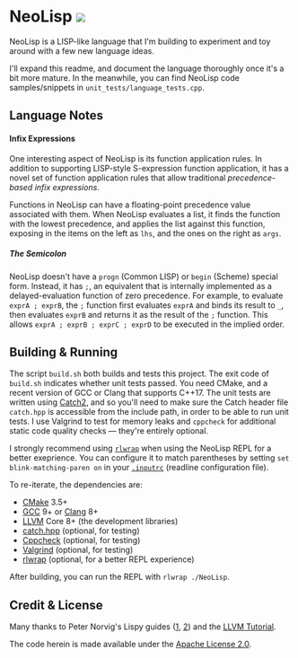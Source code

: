 NeoLisp [![](https://travis-ci.org/arjun-menon/NeoLisp.svg?branch=master)](https://travis-ci.org/arjun-menon/NeoLisp)
=======

NeoLisp is a LISP-like language that I'm building to experiment
and toy around with a few new language ideas.

I'll expand this readme, and document the language thoroughly
once it's a bit more mature. In the meanwhile, you can find
NeoLisp code samples/snippets in `unit_tests/language_tests.cpp`.

## Language Notes

#### Infix Expressions

One interesting aspect of NeoLisp is its function application rules.
In addition to supporting LISP-style S-expression function application,
it has a novel set of function application rules that allow traditional
*precedence-based infix expressions*.

Functions in NeoLisp can have a floating-point precedence value
associated with them. When NeoLisp evaluates a list, it finds the
function with the lowest precedence, and applies the list against
this function, exposing in the items on the left as `lhs`, and the
ones on the right as `args`.

##### The Semicolon

NeoLisp doesn't have a `progn` (Common LISP) or `begin` (Scheme) special form.
Instead, it has `;`, an equivalent that is internally implemented as a
delayed-evaluation function of zero precedence. For example, to evaluate
`exprA ; exprB`, the `;` function first evaluates `exprA` and binds its
result to `_`, then evaluates `exprB` and returns it as the result
of the `;` function. This allows `exprA ; exprB ; exprC ; exprD` to
be executed in the implied order.

## Building & Running

The script `build.sh` both builds and tests this project. The exit code of
`build.sh` indicates whether unit tests passed.
You need CMake, and a recent version of GCC or Clang that supports C++17.
The unit tests are written using [Catch2](https://github.com/catchorg/Catch2),
and so you'll need to make sure the Catch header file `catch.hpp` is accessible
from the include path, in order to be able to run unit tests.
I use Valgrind to test for memory leaks and `cppcheck` for additional
static code quality checks — they're entirely optional.

I strongly recommend using [`rlwrap`](https://github.com/hanslub42/rlwrap)
when using the NeoLisp REPL for a better exeprience. You can configure it
to match parentheses by setting `set blink-matching-paren on` in your
[`.inputrc`](https://www.topbug.net/blog/2017/07/31/inputrc-for-humans/) (readline configuration file).

To re-iterate, the dependencies are:

 * [CMake](https://cmake.org/) 3.5+
 * [GCC](https://gcc.gnu.org/) 9+ or [Clang](https://clang.llvm.org/) 8+
 * [LLVM](https://llvm.org/) Core 8+ (the development libraries)
 * [catch.hpp](https://github.com/catchorg/Catch2) (optional, for testing)
 * [Cppcheck](https://en.wikipedia.org/wiki/Cppcheck) (optional, for testing)
 * [Valgrind](https://en.wikipedia.org/wiki/Valgrind) (optional, for testing)
 * [rlwrap](https://github.com/hanslub42/rlwrap) (optional, for a better REPL experience)

After building, you can run the REPL with `rlwrap ./NeoLisp`.

## Credit & License

Many thanks to Peter Norvig's Lispy guides ([1](https://norvig.com/lispy.html), [2](http://norvig.com/lispy2.html)) and the [LLVM Tutorial](https://llvm.org/docs/tutorial/).

The code herein is made available under the [Apache License 2.0](https://www.apache.org/licenses/LICENSE-2.0).
